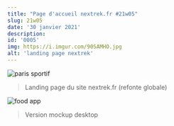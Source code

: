 ```yaml
---
title: "Page d'accueil nextrek.fr #21w05"
slug: 21w05
date: '30 janvier 2021'
description:
id: '0005'
img: https://i.imgur.com/90SAMHO.jpg
alt: 'landing page nextrek'
---
```


![paris sportif](https://i.imgur.com/M42krrF.png)
>Landing page du site nextrek.fr (refonte globale)

<div class="sep-50"></div>

![food app](https://i.imgur.com/rPIklz0.png)
>Version mockup desktop
